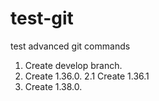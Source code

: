 # test-git
test advanced git commands

1. Create develop branch.
2. Create 1.36.0.
2.1 Create 1.36.1
3. Create 1.38.0.